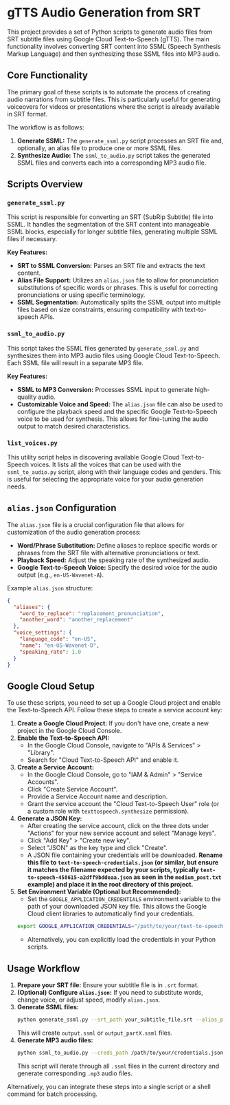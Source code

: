 # gTTS Audio Generation from SRT

This project provides a set of Python scripts to generate audio files from SRT subtitle files using Google Cloud Text-to-Speech (gTTS). The main functionality involves converting SRT content into SSML (Speech Synthesis Markup Language) and then synthesizing these SSML files into MP3 audio.

## Core Functionality

The primary goal of these scripts is to automate the process of creating audio narrations from subtitle files. This is particularly useful for generating voiceovers for videos or presentations where the script is already available in SRT format.

The workflow is as follows:
1. **Generate SSML:** The `generate_ssml.py` script processes an SRT file and, optionally, an alias file to produce one or more SSML files.
2. **Synthesize Audio:** The `ssml_to_audio.py` script takes the generated SSML files and converts each into a corresponding MP3 audio file.

## Scripts Overview

### `generate_ssml.py`

This script is responsible for converting an SRT (SubRip Subtitle) file into SSML. It handles the segmentation of the SRT content into manageable SSML blocks, especially for longer subtitle files, generating multiple SSML files if necessary.

**Key Features:**
- **SRT to SSML Conversion:** Parses an SRT file and extracts the text content.
- **Alias File Support:** Utilizes an `alias.json` file to allow for pronunciation substitutions of specific words or phrases. This is useful for correcting pronunciations or using specific terminology.
- **SSML Segmentation:** Automatically splits the SSML output into multiple files based on size constraints, ensuring compatibility with text-to-speech APIs.

### `ssml_to_audio.py`

This script takes the SSML files generated by `generate_ssml.py` and synthesizes them into MP3 audio files using Google Cloud Text-to-Speech. Each SSML file will result in a separate MP3 file.

**Key Features:**
- **SSML to MP3 Conversion:** Processes SSML input to generate high-quality audio.
- **Customizable Voice and Speed:** The `alias.json` file can also be used to configure the playback speed and the specific Google Text-to-Speech voice to be used for synthesis. This allows for fine-tuning the audio output to match desired characteristics.

### `list_voices.py`

This utility script helps in discovering available Google Cloud Text-to-Speech voices. It lists all the voices that can be used with the `ssml_to_audio.py` script, along with their language codes and genders. This is useful for selecting the appropriate voice for your audio generation needs.

## `alias.json` Configuration

The `alias.json` file is a crucial configuration file that allows for customization of the audio generation process:

- **Word/Phrase Substitution:** Define aliases to replace specific words or phrases from the SRT file with alternative pronunciations or text.
- **Playback Speed:** Adjust the speaking rate of the synthesized audio.
- **Google Text-to-Speech Voice:** Specify the desired voice for the audio output (e.g., `en-US-Wavenet-A`).

Example `alias.json` structure:

```json
{
  "aliases": {
    "word_to_replace": "replacement_pronunciation",
    "another_word": "another_replacement"
  },
  "voice_settings": {
    "language_code": "en-US",
    "name": "en-US-Wavenet-D",
    "speaking_rate": 1.0
  }
}
```

## Google Cloud Setup

To use these scripts, you need to set up a Google Cloud project and enable the Text-to-Speech API. Follow these steps to create a service account key:

1.  **Create a Google Cloud Project:** If you don't have one, create a new project in the Google Cloud Console.
2.  **Enable the Text-to-Speech API:**
    *   In the Google Cloud Console, navigate to "APIs & Services" > "Library".
    *   Search for "Cloud Text-to-Speech API" and enable it.
3.  **Create a Service Account:**
    *   In the Google Cloud Console, go to "IAM & Admin" > "Service Accounts".
    *   Click "Create Service Account".
    *   Provide a Service Account name and description.
    *   Grant the service account the "Cloud Text-to-Speech User" role (or a custom role with `texttospeech.synthesize` permission).
4.  **Generate a JSON Key:**
    *   After creating the service account, click on the three dots under "Actions" for your new service account and select "Manage keys".
    *   Click "Add Key" > "Create new key".
    *   Select "JSON" as the key type and click "Create".
    *   A JSON file containing your credentials will be downloaded. **Rename this file to `text-to-speech-credentials.json` (or similar, but ensure it matches the filename expected by your scripts, typically `text-to-speech-458615-a2dff9bddeaa.json` as seen in the `medium_post.txt` example) and place it in the root directory of this project.**
5.  **Set Environment Variable (Optional but Recommended):**
    *   Set the `GOOGLE_APPLICATION_CREDENTIALS` environment variable to the path of your downloaded JSON key file. This allows the Google Cloud client libraries to automatically find your credentials.
    ```bash
    export GOOGLE_APPLICATION_CREDENTIALS="/path/to/your/text-to-speech-credentials.json"
    ```
    *   Alternatively, you can explicitly load the credentials in your Python scripts.

## Usage Workflow

1. **Prepare your SRT file:** Ensure your subtitle file is in `.srt` format.
2. **(Optional) Configure `alias.json`:** If you need to substitute words, change voice, or adjust speed, modify `alias.json`.
3. **Generate SSML files:**
   ```bash
   python generate_ssml.py --srt_path your_subtitle_file.srt --alias_path alias.json --output_ssml_path output.ssml
   ```
   This will create `output.ssml` or `output_partX.ssml` files.
4. **Generate MP3 audio files:**
   ```bash
   python ssml_to_audio.py --creds_path /path/to/your/credentials.json
   ```
   This script will iterate through all `.ssml` files in the current directory and generate corresponding `.mp3` audio files.

Alternatively, you can integrate these steps into a single script or a shell command for batch processing.
